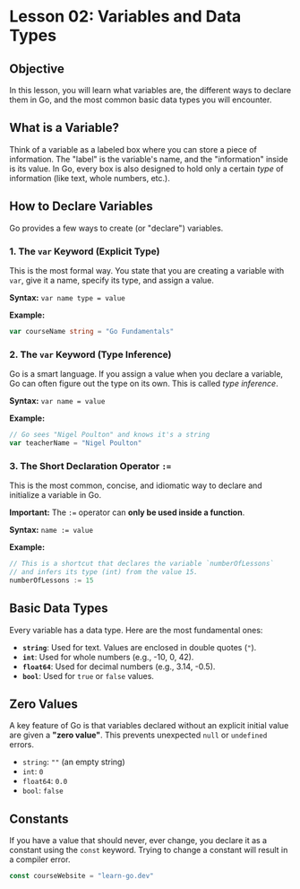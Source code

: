 # Lesson 02: Variables and Data Types

## Objective
In this lesson, you will learn what variables are, the different ways to declare them in Go, and the most common basic data types you will encounter.

## What is a Variable?
Think of a variable as a labeled box where you can store a piece of information. The "label" is the variable's name, and the "information" inside is its value. In Go, every box is also designed to hold only a certain *type* of information (like text, whole numbers, etc.).

## How to Declare Variables

Go provides a few ways to create (or "declare") variables.

### 1. The `var` Keyword (Explicit Type)
This is the most formal way. You state that you are creating a variable with `var`, give it a name, specify its type, and assign a value.

**Syntax:** `var name type = value`

**Example:**
```go
var courseName string = "Go Fundamentals"
```

### 2. The `var` Keyword (Type Inference)
Go is a smart language. If you assign a value when you declare a variable, Go can often figure out the type on its own. This is called *type inference*.

**Syntax:** `var name = value`

**Example:**
```go
// Go sees "Nigel Poulton" and knows it's a string
var teacherName = "Nigel Poulton"
```

### 3. The Short Declaration Operator `:=`
This is the most common, concise, and idiomatic way to declare and initialize a variable in Go.

**Important:** The `:=` operator can **only be used inside a function**.

**Syntax:** `name := value`

**Example:**
```go
// This is a shortcut that declares the variable `numberOfLessons`
// and infers its type (int) from the value 15.
numberOfLessons := 15
```

## Basic Data Types

Every variable has a data type. Here are the most fundamental ones:

-   **`string`**: Used for text. Values are enclosed in double quotes (`"`).
-   **`int`**: Used for whole numbers (e.g., -10, 0, 42).
-   **`float64`**: Used for decimal numbers (e.g., 3.14, -0.5).
-   **`bool`**: Used for `true` or `false` values.

## Zero Values
A key feature of Go is that variables declared without an explicit initial value are given a **"zero value"**. This prevents unexpected `null` or `undefined` errors.

-   `string`: `""` (an empty string)
-   `int`: `0`
-   `float64`: `0.0`
-   `bool`: `false`

## Constants
If you have a value that should never, ever change, you declare it as a constant using the `const` keyword. Trying to change a constant will result in a compiler error.

```go
const courseWebsite = "learn-go.dev"
```
